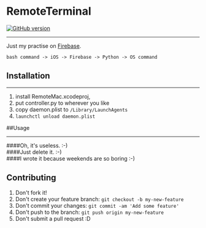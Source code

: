 # RemoteTerminal
[![GitHub version](https://badge.fury.io/gh/kmfb21%2FRemoteTerminal.svg)](https://badge.fury.io/gh/kmfb21%2FRemoteTerminal)

---
Just my practise on [Firebase](https://firebase.google.com).

`bash command -> iOS -> Firebase -> Python -> OS command`


## Installation

---
1. install RemoteMac.xcodeproj,
2. put controller.py to wherever you like
3. copy daemon.plist to `/Library/LaunchAgents`
4. `launchctl unload daemon.plist`

##Usage

---
####Oh, it's useless.  :-) <br />
####Just delete it.    :-) <br />
####I wrote it because weekends are so boring :-)

## Contributing
1. Don't fork it!
2. Don't create your feature branch: `git checkout -b my-new-feature`
3. Don't commit your changes: `git commit -am 'Add some feature'`
4. Don't push to the branch: `git push origin my-new-feature`
5. Don't submit a pull request :D

